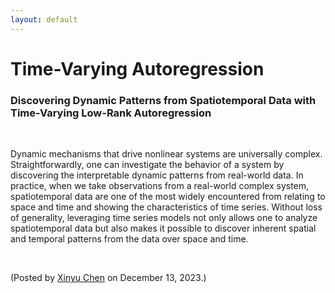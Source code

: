 ```yaml
---
layout: default
---
```


# Time-Varying Autoregression

### Discovering Dynamic Patterns from Spatiotemporal Data with Time-Varying Low-Rank Autoregression

<br>

Dynamic mechanisms that drive nonlinear systems are universally complex. Straightforwardly, one can investigate the behavior of a system by discovering the interpretable dynamic patterns from real-world data. In practice, when we take observations from a real-world complex system, spatiotemporal data are one of the most widely encountered from relating to space and time and showing the characteristics of time series. Without loss of generality, leveraging time series models not only allows one to analyze spatiotemporal data but also makes it possible to discover inherent spatial and temporal patterns from the data over space and time.


<br>
<p align="left">(Posted by <a href="https://xinychen.github.io/">Xinyu Chen</a> on December 13, 2023.)</p>
